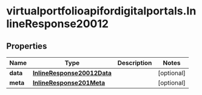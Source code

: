# virtualportfolioapifordigitalportals.InlineResponse20012

## Properties

Name | Type | Description | Notes
------------ | ------------- | ------------- | -------------
**data** | [**InlineResponse20012Data**](InlineResponse20012Data.md) |  | [optional] 
**meta** | [**InlineResponse201Meta**](InlineResponse201Meta.md) |  | [optional] 



